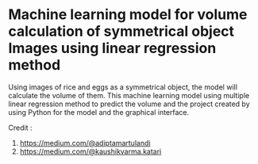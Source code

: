 # Machine learning model for volume calculation of symmetrical object Images using linear regression method
Using images of rice and eggs as a symmetrical object, the model will calculate the volume of them. This machine learning model using multiple linear regression method to predict the volume and the project created by using Python for the model and the graphical interface.

Credit : 

1. https://medium.com/@adiptamartulandi
2. https://medium.com/@kaushikvarma.katari
